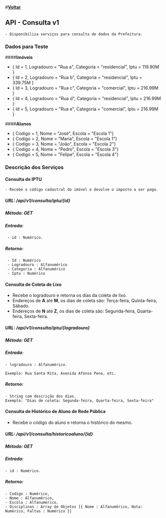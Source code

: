 #[**Voltar**](https://github.com/marcoresende/ppds-aula03/blob/master/README.md)

## **API - Consulta v1**

	- Disponibiliza serviços para consulta de dados da Prefeitura.

### Dados para Teste
####**Imóveis**
  - { Id = 1, Logradouro = "Rua a", Categoria = "residencial", Iptu = 119.90M }
  - { Id = 2, Logradouro = "Rua b", Categoria = "residencial", Iptu = 339.75M }
  - { Id = 3, Logradouro = "Rua c", Categoria = "comercial", Iptu = 216.99M }
  - { Id = 4, Logradouro = "Rua d", Categoria = "residencial", Iptu = 216.99M }
  - { Id = 5, Logradouro = "Rua e", Categoria = "comercial", Iptu = 216.99M }

####**Alunos**
  - { Codigo = 1, Nome = "José", Escola = "Escola 1"}
  - { Codigo = 2, Nome = "Maria", Escola = "Escola 1"}
  - { Codigo = 3, Nome = "João", Escola = "Escola 2"}
  - { Codigo = 4, Nome = "Pedro", Escola = "Escola 3"}
  - { Codigo = 5, Nome = "Felipe", Escola = "Escola 4"}

### Descrição dos Serviços

#### Consulta de IPTU

	- Recebe o código cadastral do imóvel e devolve o imposto a ser pago.

##### URL: /api/v1/consulta/iptu/{id}
##### Método: GET

##### Entrada:

	 - id : Numérico.

##### Retorno:

	 - Id : Numérico
     - Logradouro : Alfanumérico
     - Categoria : Alfanumérico
     - Iptu : Numérico

#### Consulta de Coleta de Lixo

 - Recebe o logradouro e retorna os dias da coleta de lixo. 
 - Endereços de **A** até **M**, os dias de coleta são: Terça-feira, Quinta-feira, Sábado.
 - Endereços de **N** até **Z**, os dias de coleta são: Segunda-feira, Quarta-feira, Sexta-feira.

##### URL: /api/v1/consulta/iptu/{logradouro}
##### Método: GET

##### Entrada:

	- logradouro : Alfanumérico.

	Exemplo: Rua Santa Rita, Avenida Afonso Pena, etc.

##### Retorno:

	- String com descrição dos dias.
	Exemplo: "Dias de coleta: Segunda-feira, Quarta-feira, Sexta-feira"

#### Consulta de Histórico de Aluno de Rede Pública

 - Recebe o código do aluno e retorna o histórico do mesmo. 

##### URL: /api/v1/consulta/historicoaluno/{id}
##### Método: GET

##### Entrada:

	- id : Numérico.

##### Retorno:

	- Codigo : Numérico,
  	- Nome : Alfanumérico,
  	- Escola : Alfanumérico,
  	- Disciplinas : Array de Objetos [{ Nome : Alfanumérico, Nota: Numérico, Faltas : Numérico }]